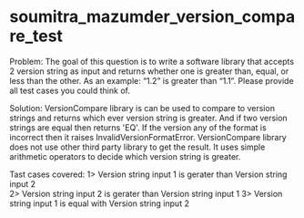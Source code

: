 # soumitra_mazumder_version_compare_test

Problem:
The goal of this question is to write a software library that accepts 2 version string as input 
and returns whether one is greater than, equal, or less than the other. As an example: “1.2” is greater than “1.1”. 
Please provide all test cases you could think of.

Solution:
VersionCompare library is can be used to compare to version strings and returns which ever version string is greater. And if two version strings are equal then returns 'EQ'.
If the version any of the format is incorrect then it raises InvalidVersionFormatError.
VersionCompare library does not use other third party library to get the result. It uses simple arithmetic operators to decide which version string is greater.

Tast cases covered:
1> Version string input 1 is gerater than Version string input 2 </br>
2> Version string input 2 is gerater than Version string input 1
3> Version string input 1 is equal with Version string input 2


